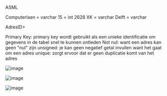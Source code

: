ASML

Computerlaan = varchar
15 = int
2628 XK = varchar
Delft = varchar


AdresID> 

Primary Key: primary key wordt gebruikt als een unieke identificatie om gegevens in de tabel snel te kunnen ontleden
Not nul: want een adres kan geen "nul" zijn
unsigned: je kan geen negatief getal invullen want het gaat om een adres
unique: zorgt ervoor dat er geen duplicatie komt van het adres


![image](https://github.com/Daniel-Gman/m5-progDB/assets/115157669/456b92a8-c2ef-4390-a7b8-6b2e39dc41dc)


![image](https://github.com/Daniel-Gman/m5-progDB/assets/115157669/e2f6d1d5-30f5-4ee3-b92b-4140a590bd1c)

![image](https://github.com/Daniel-Gman/m5-progDB/assets/115157669/eb842819-d3e0-45fe-bb27-19355580c82c)
